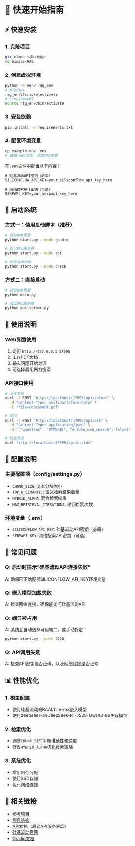 # 🚀 快速开始指南

## ⚡ 快速安装

### 1. 克隆项目
```bash
git clone <项目地址>
cd Simple-RAG
```

### 2. 创建虚拟环境
```bash
python -m venv rag_env
# Windows
rag_env\Scripts\activate
# Linux/macOS
source rag_env/bin/activate
```

### 3. 安装依赖
```bash
pip install -r requirements.txt
```

### 4. 配置环境变量
```bash
cp example.env .env
# 编辑.env文件，添加API密钥
```

在`.env`文件中配置以下内容：
```env
# 硅基流动API密钥（必需）
SILICONFLOW_API_KEY=your_siliconflow_api_key_here

# 网络搜索API密钥（可选）
SERPAPI_KEY=your_serpapi_key_here
```

## 🎯 启动系统

### 方式一：使用启动脚本（推荐）
```bash
# 启动Web界面
python start.py --mode gradio

# 启动API服务器
python start.py --mode api

# 检查系统依赖
python start.py --mode check
```

### 方式二：直接启动
```bash
# 启动Web界面
python main.py

# 启动API服务器
python api_server.py
```

## 📖 使用说明

### Web界面使用
1. 访问 `http://127.0.0.1:17995`
2. 上传PDF文档
3. 输入问题开始对话
4. 可选择启用网络搜索

### API接口使用
```bash
# 上传文档
curl -X POST "http://localhost:17995/api/upload" \
  -H "Content-Type: multipart/form-data" \
  -F "file=@document.pdf"

# 提问
curl -X POST "http://localhost:17995/api/ask" \
  -H "Content-Type: application/json" \
  -d '{"question": "你的问题", "enable_web_search": false}'

# 检查状态
curl "http://localhost:17995/api/status"
```

## 🔧 配置说明

### 主要配置项（config/settings.py）
- `CHUNK_SIZE`: 文本分块大小
- `TOP_K_SEMANTIC`: 语义检索结果数量
- `HYBRID_ALPHA`: 混合检索权重
- `MAX_RETRIEVAL_ITERATIONS`: 递归检索次数

### 环境变量（.env）
- `SILICONFLOW_API_KEY`: 硅基流动API密钥（必需）
- `SERPAPI_KEY`: 网络搜索API密钥（可选）

## 🐛 常见问题

### Q: 启动时提示"硅基流动API连接失败"
A: 确保已正确配置SILICONFLOW_API_KEY环境变量

### Q: 嵌入模型加载失败
A: 检查网络连接，确保能访问硅基流动API

### Q: 端口被占用
A: 系统会自动选择可用端口，或手动指定：
```bash
python start.py --port 8080
```

### Q: API调用失败
A: 检查API密钥是否正确，以及网络连接是否正常

## 📊 性能优化

### 1. 模型配置
- 使用硅基流动的BAAI/bge-m3嵌入模型
- 使用deepseek-ai/DeepSeek-R1-0528-Qwen3-8B生成模型

### 2. 检索优化
- 调整`CHUNK_SIZE`平衡准确性和速度
- 修改`HYBRID_ALPHA`优化检索策略

### 3. 系统优化
- 增加内存分配
- 使用SSD存储
- 优化网络连接

## 🔗 相关链接

- [参考项目](https://github.com/weiwill88/Local_Pdf_Chat_RAG)
- [项目结构](PROJECT_STRUCTURE.md)
- [API文档](http://localhost:17995/docs)（启动API服务器后）
- [硅基流动官网](https://www.siliconflow.com)
- [Gradio文档](https://gradio.app)
